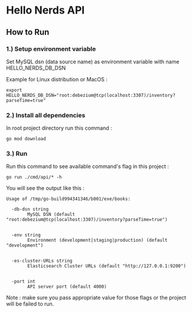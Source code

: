 # Hello Nerds API

## How to Run

### 1.) Setup environment variable

Set MySQL dsn (data source name) as environment variable with name HELLO_NERDS_DB_DSN

Example for Linux distribution or MacOS  :

`export HELLO_NERDS_DB_DSN="root:debezium@tcp(localhost:3307)/inventory?parseTime=true"`

### 2.) Install all dependencies

In root project directory run this command : 

`go mod download`

### 3.) Run

Run this command to see available command's flag in this project :

`go run ./cmd/api/* -h`

You will see the output like this :

```
Usage of /tmp/go-build994341346/b001/exe/books:

  -db-dsn string
        MySQL DSN (default "root:debezium@tcp(localhost:3307)/inventory?parseTime=true")


  -env string
        Environment (development|staging|production) (default "development")


  -es-cluster-URLs string
        Elasticsearch Cluster URLs (default "http://127.0.0.1:9200")


  -port int
        API server port (default 4000)
```

Note : make sure you pass appropriate value for those flags or the project will be failed to run.